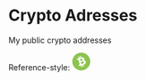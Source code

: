 # Crypto Adresses
My public crypto addresses

Reference-style: 
![alt text][logo]

[logo]: https://github.com/Ddarkbooked/crypto/blob/main/icons/bch.png "Logo Title Text 2"

